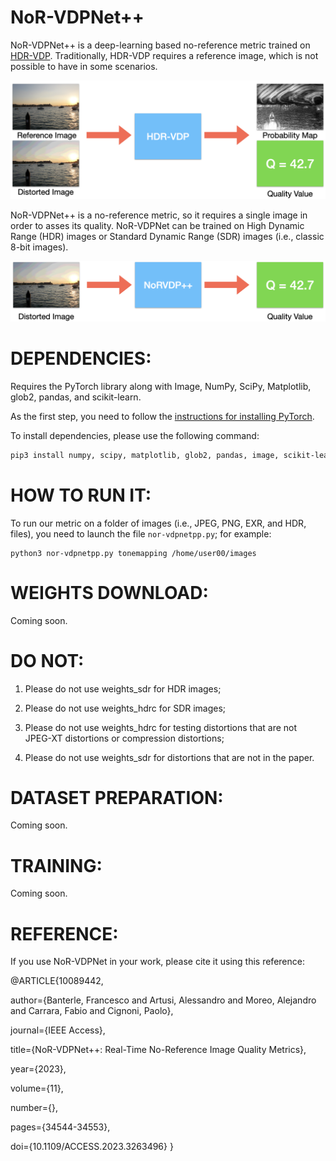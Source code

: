 NoR-VDPNet++
============
NoR-VDPNet++ is a deep-learning based no-reference metric trained on [HDR-VDP](http://hdrvdp.sourceforge.net/wiki/).
Traditionally, HDR-VDP requires a reference image, which is not possible to have in some scenarios.

![HDR-VDP](images/hdrvdp.png?raw=true "HDR-VDP")

NoR-VDPNet++ is a no-reference metric, so it requires a single image in order to asses its quality. NoR-VDPNet can be trained on High Dynamic Range (HDR) images or Standard Dynamic Range (SDR) images (i.e., classic 8-bit images).

![NoR-VDPNet++](images/our.png?raw=true "NoR-VDPNet++")


DEPENDENCIES:
==============

Requires the PyTorch library along with Image, NumPy, SciPy, Matplotlib, glob2, pandas, and scikit-learn.

As the first step, you need to follow the [instructions for installing PyTorch](http://pytorch.org/).

To install dependencies, please use the following command: 

```bash
pip3 install numpy, scipy, matplotlib, glob2, pandas, image, scikit-learn, opencv-python. 
```

HOW TO RUN IT:
==============
To run our metric on a folder of images (i.e., JPEG, PNG, EXR, and HDR, files), you need to launch the file ```nor-vdpnetpp.py```; for example:

```
python3 nor-vdpnetpp.py tonemapping /home/user00/images
```

WEIGHTS DOWNLOAD:
=================
Coming soon.

DO NOT:
=======

1) Please do not use weights_sdr for HDR images;

2) Please do not use weights_hdrc for SDR images;

3) Please do not use weights_hdrc for testing distortions that are not JPEG-XT distortions or compression distortions;

4) Please do not use weights_sdr for distortions that are not in the paper.

DATASET PREPARATION:
====================
Coming soon.

TRAINING:
=========
Coming soon.


REFERENCE:
==========

If you use NoR-VDPNet in your work, please cite it using this reference:


@ARTICLE{10089442,

  author={Banterle, Francesco and Artusi, Alessandro and Moreo, Alejandro and Carrara, Fabio and Cignoni, Paolo},

  journal={IEEE Access}, 

  title={NoR-VDPNet++: Real-Time No-Reference Image Quality Metrics}, 

  year={2023},

  volume={11},

  number={},

  pages={34544-34553},

  doi={10.1109/ACCESS.2023.3263496}
}